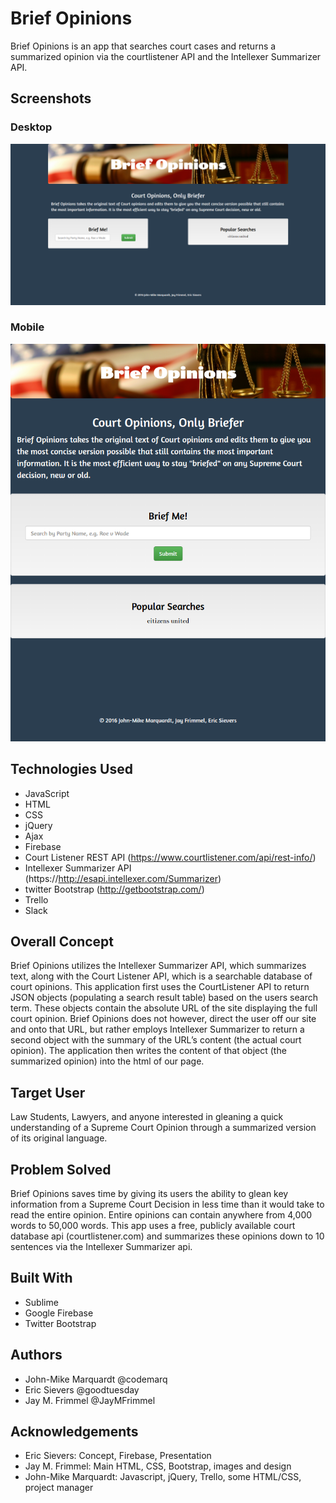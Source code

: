 # Brief Opinions
Brief Opinions is an app that searches court cases and returns a summarized opinion via the courtlistener API and the Intellexer Summarizer API.

## Screenshots
### Desktop
![ScreenShot](assets/images/screenshot-4.png)
### Mobile
![ScreenShot](assets/images/screenshot-5.png)

## Technologies Used
* JavaScript
* HTML
* CSS
* jQuery
* Ajax
* Firebase
* Court Listener REST API (https://www.courtlistener.com/api/rest-info/)
* Intellexer Summarizer API (https://http://esapi.intellexer.com/Summarizer)
* twitter Bootstrap (http://getbootstrap.com/)
* Trello
* Slack


## Overall Concept
Brief Opinions utilizes the Intellexer Summarizer API, which summarizes text, along with the Court Listener API, which is a searchable database of court opinions. 
This application first uses the CourtListener API to return JSON objects (populating a search result table) based on the users search term.  These objects contain the absolute URL of the site displaying the full court opinion.  Brief Opinions does not however, direct the user off our site and onto that URL, but rather employs Intellexer Summarizer to return a second object with the summary of the URL’s content (the actual court opinion).  The application then writes the content of that object (the summarized opinion) into the html of our page. 


## Target User
Law Students, Lawyers, and anyone interested in gleaning a quick understanding of a Supreme Court Opinion through a summarized version of its original language.  

## Problem Solved
Brief Opinions saves time by giving its users the ability to glean key information from a Supreme Court Decision in less time than it would take to read the entire opinion.  Entire opinions can contain anywhere from 4,000 words to 50,000 words.  This app uses a free, publicly available court database api (courtlistener.com) and summarizes these opinions down to 10 sentences via the Intellexer Summarizer api.

## Built With
* Sublime
* Google Firebase
* Twitter Bootstrap

## Authors
* John-Mike Marquardt @codemarq
* Eric Sievers @goodtuesday
* Jay M. Frimmel @JayMFrimmel

## Acknowledgements
* Eric Sievers: Concept, Firebase, Presentation
* Jay M. Frimmel: Main HTML, CSS, Bootstrap, images and design
* John-Mike Marquardt: Javascript, jQuery, Trello, some HTML/CSS, project manager